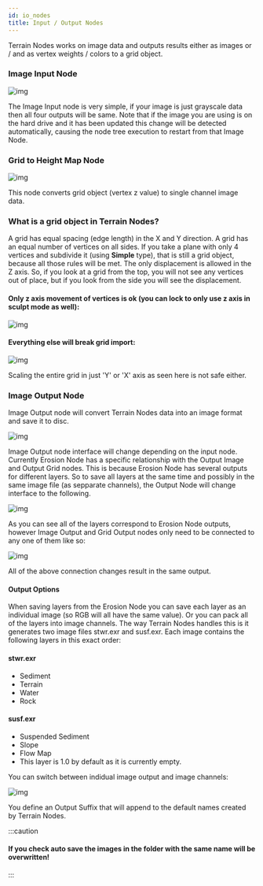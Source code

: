 ```yaml
---
id: io_nodes
title: Input / Output Nodes
---
```


Terrain Nodes works on image data and outputs results either as images or / and as 
vertex weights / colors to a grid object.

### Image Input Node
![img](../static/img/image_input_node.png)

The Image Input node is very simple, if your image is just grayscale data then all four outputs will be same.
Note that if the image you are using is on the hard drive and it has been updated this change will be detected
automatically, causing the node tree execution to restart from that Image Node.

### Grid to Height Map Node
![img](../static/img/grid_to_height_node.png)

This node converts grid object (vertex z value) to single channel image data.

### What is a grid object in Terrain Nodes?

A grid has equal spacing (edge length) in the X and Y direction. A grid has an equal
number of vertices on all sides. If you take a plane with only 4 vertices and subdivide it
(using **Simple** type), that is still a grid object, because all those rules will be met. The only displacement
is allowed in the Z axis. So, if you look at a grid from the top, you will not see any
vertices out of place, but if you look from the side you will see the displacement.

#### Only z axis movement of vertices is ok (you can lock to only use z axis in sculpt mode as well):
![img](../static/img/grid_safety_ok_in_z.gif)

#### Everything else will break grid import:
![img](../static/img/grid_safety_no_no.gif)

Scaling the entire grid in just 'Y' or 'X' axis as seen here is not safe either.


### Image Output Node
Image Output node will convert Terrain Nodes data into an image format and save it to disc.

![img](../static/img/image_output_basic.png)

Image Output node interface will change depending on the input node. Currently Erosion Node has
a specific relationship with the Output Image and Output Grid nodes. This is because Erosion Node
has several outputs for different layers. So to save all layers at the same time and possibly in the same
image file (as sepparate channels), the Output Node will change interface to the following.

![img](../static/img/image_output_complex.png)

As you can see all of the layers correspond to Erosion Node outputs, however Image Output and Grid Output nodes
only need to be connected to any one of them like so:

![img](../static/img/erosion_node_outputs.gif)

All of the above connection changes result in the same output.

#### Output Options

When saving layers from the Erosion Node you can save each layer as an individual image 
(so RGB will all have the same value). Or you can pack all of the layers into image channels.
The way Terrain Nodes handles this is it generates two image files stwr.exr and susf.exr. Each image 
contains the following layers in this exact order:

#### stwr.exr
- Sediment
- Terrain
- Water
- Rock

#### susf.exr
- Suspended Sediment
- Slope
- Flow Map
- This layer is 1.0 by default as it is currently empty.

You can switch between indidual image output and image channels:

![img](../static/img/save_layers_as.gif)

You define an Output Suffix that will append to the default names created by Terrain Nodes.

:::caution

#### If you check auto save the images in the folder with the same name will be overwritten!

:::